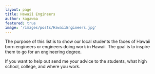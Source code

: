 ```yaml
---
layout: page
title: Hawaii Engineers
author: kagawaa
featured: true
image: '/images/posts/HawaiiEngineers.jpg'
---
```

The purpose of this list is to show our local students the faces of Hawaii born engineers or engineers doing work in Hawaii. The goal is to inspire them to go for an engineering degree.

If you want to help out send me your advice to the students, what high school, college, and where you work. 

